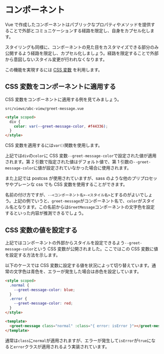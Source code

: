 # コンポーネント

Vue で作成したコンポーネントはパブリックなプロパティやメソッドを提供することで外部とコミュニケーションする経路を限定し、自身をカプセル化します。

スタイリングも同様に、コンポーネントの見た目をカスタマイズできる部分のみ公開するよう経路を限定し、カプセル化しましょう。経路を限定することで外部から意図しないスタイル変更が行われなくなります。

この機能を実現するには [CSS 変数](/styling/css-variables/index.md) を利用します。

## CSS 変数をコンポーネントに適用する

CSS 変数をコンポーネントに適用する例を見てみましょう。

`src/views/abc-view/greet-message.vue`

```html
<style scoped>
  div {
    color: var(--greet-message-color, #f44336);
  }
</style>
```

CSS 変数を適用するには`var()`関数を使用します。

上記では`div`の`color`に CSS 変数`--greet-message-color`で設定された値が適用されます。第 2 引数で指定された値はデフォルト値で、第 1 引数の`--greet-message-color`に値が設定されていなかった場合に使用されます。

また上記では postcss が使用されていますが、sass のような他のプリプロセッサやプレーンな css でも CSS 変数を使用することができます。

名前の付け方ですが、`--<コンポーネント名>-<スタイル名>`とするのがよいでしょう。上記の例でいうと、`greet-message`がコンポーネント名で、`color`がスタイル名となります。この名前からは`GreetMessage`コンポーネントの文字色を設定するといった内容が推測できるでしょう。

## CSS 変数の値を設定する

上記ではコンポーネントの外部からスタイルを設定できるよう`--greet-message-color`という CSS 変数が公開されました。ここではこの CSS 変数に値を設定する方法を示します。

以下のケースでは CSS 変数に設定する値を状況によって切り替えています。通常の文字色は青色を、エラーが発生した場合は赤色を設定しています。

```html
<style scoped>
  .normal {
    --greet-message-color: blue;
  }
  .error {
    --greet-message-color: red;
  }
</style>

<template>
  <greet-message class="normal" :class="{ error: isError }"></greet-message>
</template>
```

通常は`class`に`normal`が適用されますが、エラーが発生して`isError`が`true`になると`error`クラスが適用されるよう実装されています。
